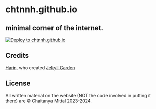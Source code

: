 # chtnnh.github.io

## minimal corner of the internet.

[![Deploy to chtnnh.github.io](https://github.com/chtnnh/chtnnh.github.io/actions/workflows/jekyll.yml/badge.svg)](https://github.com/chtnnh/chtnnh.github.io/actions/workflows/jekyll.yml)

## Credits
[Harin](https://hiran.in/), who created [Jekyll Garden](https://jekyll-garden.github.io)

## License
All written material on the website (NOT the code involved in putting it there) are © Chaitanya Mittal 2023-2024.
